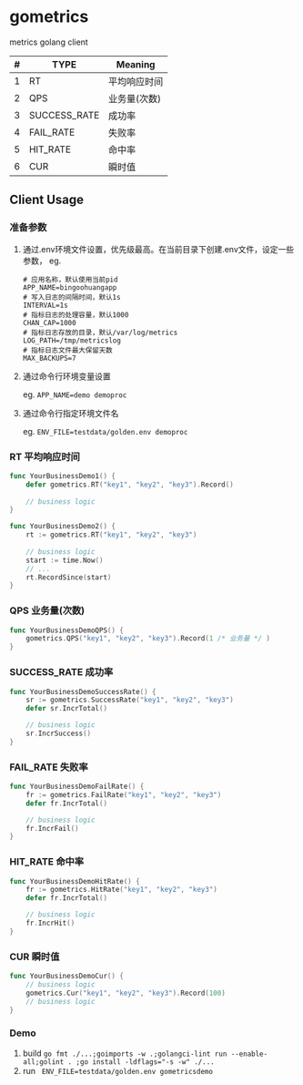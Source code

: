 # gometrics

metrics golang client 

\# | TYPE  | Meaning
---|---|---
1 |RT| 平均响应时间
2| QPS| 业务量(次数)
3 | SUCCESS_RATE | 成功率
4 | FAIL_RATE|失败率
5 | HIT_RATE| 命中率
6 | CUR | 瞬时值

## Client Usage

### 准备参数

1. 通过.env环境文件设置，优先级最高。在当前目录下创建.env文件，设定一些参数， eg.
        
    ```dotenv
    # 应用名称，默认使用当前pid
    APP_NAME=bingoohuangapp
    # 写入日志的间隔时间，默认1s
    INTERVAL=1s
    # 指标日志的处理容量，默认1000
    CHAN_CAP=1000
    # 指标日志存放的目录，默认/var/log/metrics
    LOG_PATH=/tmp/metricslog
    # 指标日志文件最大保留天数
    MAX_BACKUPS=7
    ```

1. 通过命令行环境变量设置

    eg. `APP_NAME=demo demoproc`

1. 通过命令行指定环境文件名

    eg. `ENV_FILE=testdata/golden.env demoproc`

### RT 平均响应时间

```go
func YourBusinessDemo1() {
    defer gometrics.RT("key1", "key2", "key3").Record()
    
    // business logic
}

func YourBusinessDemo2() {
    rt := gometrics.RT("key1", "key2", "key3")
    
    // business logic
    start := time.Now()
    // ...
    rt.RecordSince(start)
}
```

### QPS 业务量(次数)

```go
func YourBusinessDemoQPS() {
    gometrics.QPS("key1", "key2", "key3").Record(1 /* 业务量 */ )
}

```

### SUCCESS_RATE 成功率

```go
func YourBusinessDemoSuccessRate() {
    sr := gometrics.SuccessRate("key1", "key2", "key3")
    defer sr.IncrTotal()

    // business logic
    sr.IncrSuccess()
}
```

### FAIL_RATE 失败率

```go
func YourBusinessDemoFailRate() {
    fr := gometrics.FailRate("key1", "key2", "key3")
    defer fr.IncrTotal()

    // business logic
    fr.IncrFail()
}
```

### HIT_RATE 命中率

```go
func YourBusinessDemoHitRate() {
    fr := gometrics.HitRate("key1", "key2", "key3")
    defer fr.IncrTotal()

    // business logic
    fr.IncrHit()
}
```

### CUR 瞬时值

```go
func YourBusinessDemoCur() {
    // business logic
    gometrics.Cur("key1", "key2", "key3").Record(100)
    // business logic
}
```

### Demo

1. build `go fmt ./...;goimports -w .;golangci-lint run --enable-all;golint . ;go install -ldflags="-s -w" ./...`
1. run ` ENV_FILE=testdata/golden.env gometricsdemo`
